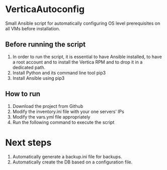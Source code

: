 # VerticaAutoconfig
Small Ansible script for automatically configuring OS level prerequisites on all VMs before installation.

## Before running the script
1. In order to run the script, it is essential to have Ansible installed, to have a root account and to install the Vertica RPM and to drop it in a dedicated path.
2. Install Python and its command line tool pip3
3. Install Ansible using pip3

## How to run
1. Download the project from Github
2. Modify the inventory.ini file with your one servers’ IPs
3. Modify the vars.yml file appropriately
4. Run the following command to execute the script

# Next steps
1. Automatically generate a backup.ini file for backups.
2. Automatically create the DB based on a configuration file.
